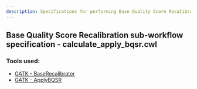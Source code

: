```yaml
---
description: Specifications for performing Base Quality Score Recalibration on a BAM file
---
```


## Base Quality Score Recalibration sub-workflow specification - calculate_apply_bqsr.cwl

### Tools used:

* [GATK - BaseRecalibrator](https://msk-access.gitbook.io/command-line-tools-cwl/gatk/gatk_baserecalibrator_4.1.2.0)
* [GATK - ApplyBQSR](https://msk-access.gitbook.io/command-line-tools-cwl/gatk/gatk_applybqsr_4.1.2.0)
